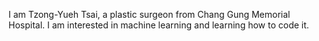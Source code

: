 I am Tzong-Yueh Tsai, a plastic surgeon from Chang Gung Memorial Hospital. 
I am interested in machine learning and learning how to code it.

